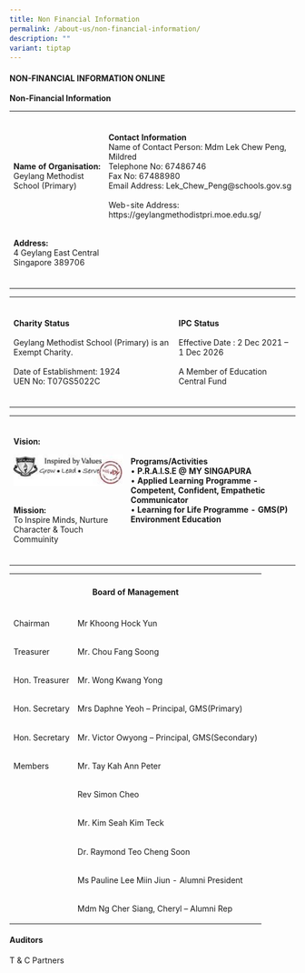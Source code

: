 ```yaml
---
title: Non Financial Information
permalink: /about-us/non-financial-information/
description: ""
variant: tiptap
---
```

<h4>NON-FINANCIAL INFORMATION ONLINE</h4>
<p><strong>Non-Financial Information</strong>
</p>
<table style="minWidth: 50px">
<colgroup>
<col>
<col>
</colgroup>
<tbody>
<tr>
<th rowspan="1" colspan="1">
<p></p>
</th>
<th rowspan="1" colspan="1">
<p></p>
</th>
</tr>
<tr>
<td rowspan="1" colspan="1">
<p><strong>Name of Organisation:</strong> 
<br>Geylang Methodist School (Primary)</p>
</td>
<td rowspan="1" colspan="1">
<p><strong>Contact Information</strong> 
<br>Name of Contact Person: Mdm Lek Chew Peng, Mildred
<br>Telephone No: 67486746
<br>Fax No: 67488980
<br>Email Address: Lek_Chew_Peng@schools.gov.sg
<br>
<br>Web-site Address: https://geylangmethodistpri.moe.edu.sg/</p>
</td>
</tr>
<tr>
<td rowspan="1" colspan="1">
<p><strong>Address:</strong> 
<br>4 Geylang East Central
<br>Singapore 389706</p>
</td>
<td rowspan="1" colspan="1">
<p></p>
</td>
</tr>
<tr>
<td rowspan="1" colspan="1">
<p></p>
</td>
<td rowspan="1" colspan="1">
<p></p>
</td>
</tr>
</tbody>
</table>
<table style="minWidth: 50px">
<colgroup>
<col>
<col>
</colgroup>
<tbody>
<tr>
<th rowspan="1" colspan="1">
<p></p>
</th>
<th rowspan="1" colspan="1">
<p></p>
</th>
</tr>
<tr>
<td rowspan="1" colspan="1">
<p><strong>Charity Status</strong> 
<br>
<br>Geylang Methodist School (Primary) is an Exempt Charity.
<br>
<br>Date of Establishment: 1924
<br>UEN No: T07GS5022C</p>
</td>
<td rowspan="1" colspan="1">
<p><strong>IPC Status</strong> 
<br>
<br>Effective Date : 2 Dec 2021 – 1 Dec 2026
<br>
<br>A Member of Education Central Fund</p>
</td>
</tr>
<tr>
<td rowspan="1" colspan="1">
<p></p>
</td>
<td rowspan="1" colspan="1">
<p></p>
</td>
</tr>
</tbody>
</table>
<table style="minWidth: 50px">
<colgroup>
<col>
<col>
</colgroup>
<tbody>
<tr>
<th rowspan="1" colspan="1">
<p></p>
</th>
<th rowspan="1" colspan="1">
<p></p>
</th>
</tr>
<tr>
<td rowspan="1" colspan="1">
<p><strong>Vision:</strong>
</p>
<div class="isomer-image-wrapper">
<img style="width:200px;" height="auto" width="100%" src="/images/Sch%20Vision.jpg">
</div>
<p>
<br><strong>Mission:</strong>
<br>To Inspire Minds,&nbsp;Nurture Character &amp; Touch Commuinity</p>
</td>
<td rowspan="1" colspan="1">
<p><strong>Programs/Activities</strong> 
<br>• <strong>P.R.A.I.S.E @ MY&nbsp;SINGAPURA</strong>
<br>• <strong>Applied Learning Programme - Competent, Confident, Empathetic Communicator</strong> 
<br>• <strong>Learning for Life Programme - GMS(P) Environment Education</strong>
</p>
</td>
</tr>
<tr>
<td rowspan="1" colspan="1">
<p></p>
</td>
<td rowspan="1" colspan="1">
<p></p>
</td>
</tr>
</tbody>
</table>
<table style="minWidth: 50px">
<colgroup>
<col>
<col>
</colgroup>
<tbody>
<tr>
<th rowspan="1" colspan="2">
<h4><strong>Board of Management</strong></h4>
</th>
</tr>
<tr>
<td rowspan="1" colspan="1">
<p>Chairman</p>
</td>
<td rowspan="1" colspan="1">
<p>Mr Khoong Hock Yun</p>
</td>
</tr>
<tr>
<td rowspan="1" colspan="1">
<p>Treasurer</p>
</td>
<td rowspan="1" colspan="1">
<p>Mr. Chou Fang Soong</p>
</td>
</tr>
<tr>
<td rowspan="1" colspan="1">
<p>Hon. Treasurer</p>
</td>
<td rowspan="1" colspan="1">
<p>Mr. Wong Kwang Yong</p>
</td>
</tr>
<tr>
<td rowspan="1" colspan="1">
<p>Hon. Secretary</p>
</td>
<td rowspan="1" colspan="1">
<p>Mrs Daphne Yeoh – Principal, GMS(Primary)</p>
</td>
</tr>
<tr>
<td rowspan="1" colspan="1">
<p>Hon. Secretary</p>
</td>
<td rowspan="1" colspan="1">
<p>Mr. Victor Owyong – Principal, GMS(Secondary)</p>
</td>
</tr>
<tr>
<td rowspan="1" colspan="1">
<p>Members</p>
</td>
<td rowspan="1" colspan="1">
<p>Mr. Tay Kah Ann Peter</p>
</td>
</tr>
<tr>
<td rowspan="1" colspan="1">
<p></p>
</td>
<td rowspan="1" colspan="1">
<p>Rev Simon Cheo</p>
</td>
</tr>
<tr>
<td rowspan="1" colspan="1">
<p></p>
</td>
<td rowspan="1" colspan="1">
<p>Mr. Kim Seah Kim Teck</p>
</td>
</tr>
<tr>
<td rowspan="1" colspan="1">
<p></p>
</td>
<td rowspan="1" colspan="1">
<p>Dr. Raymond Teo Cheng Soon</p>
</td>
</tr>
<tr>
<td rowspan="1" colspan="1">
<p></p>
</td>
<td rowspan="1" colspan="1">
<p>Ms Pauline Lee Miin Jiun - Alumni President</p>
</td>
</tr>
<tr>
<td rowspan="1" colspan="1">
<p></p>
</td>
<td rowspan="1" colspan="1">
<p>Mdm Ng Cher Siang, Cheryl – Alumni Rep</p>
</td>
</tr>
</tbody>
</table>
<h4><strong>Auditors</strong></h4>
<p>T &amp; C Partners</p>